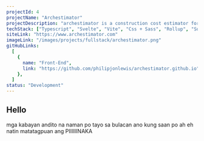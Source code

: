 ```yaml
---
projectId: 4
projectName: "Archestimator"
projectDescription: "archestimator is a construction cost estimator for architects."
techStack: ["Typescript", "Svelte", "Vite", "Css + Sass", "Rollup", "Supabase"]
siteLink: "https://www.archestimator.com"
imageLink: "/images/projects/fullstack/archestimator.png"
gitHubLinks:
  [
    {
      name: "Front-End",
      link: "https://github.com/philipjonlewis/archestimator.github.io",
    },
  ]
status: "Development"
---
```


## Hello

mga kabayan andito na naman po tayo sa bulacan ano kung saan po ah eh natin matatagpuan ang PIIIIIINAKA
